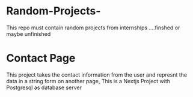 # Random-Projects-
This repo must contain random projects from internships ....finshed or maybe unfinished

# Contact Page
This project takes the contact information from the user and represnt the data in a string form on another page, This is a Nextjs Project with Postgresql as database server 
